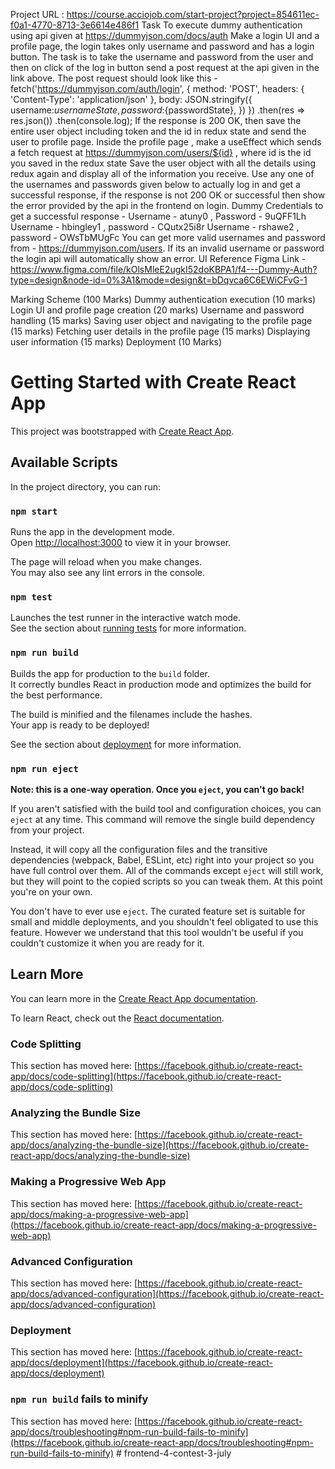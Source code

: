 
 Project URL : https://course.acciojob.com/start-project?project=854611ec-f0a1-4770-8713-3e6614e486f1
 Task
To execute dummy authentication using api given at https://dummyjson.com/docs/auth
Make a login UI and a profile page, the login takes only username and password and has a login button.
The task is to take the username and password from the user and then on click of the log in button send a post request at the api given in the link above.
The post request should look like this -
fetch('https://dummyjson.com/auth/login', {
method: 'POST',
headers: { 'Content-Type': 'application/json' },
body: JSON.stringify({
username:${usernameState},
password:${passwordState},
})
})
.then(res => res.json())
.then(console.log);
If the response is 200 OK, then save the entire user object including token and the id in redux state and send the user to profile page.
Inside the profile page , make a useEffect which sends a fetch request at https://dummyjson.com/users/${id} , where id is the id you saved in the redux state
Save the user object with all the details using redux again and display all of the information you receive.
Use any one of the usernames and passwords given below to actually log in and get a successful response, if the response is not 200 OK or successful then show the error provided by the api in the frontend on login.
Dummy Credentials to get a successful response - Username - atuny0 , Password - 9uQFF1Lh
Username - hbingley1 , password - CQutx25i8r
Username - rshawe2 , password - OWsTbMUgFc
You can get more valid usernames and password from - https://dummyjson.com/users.
If its an invalid username or password the login api will automatically show an error.
UI Reference
Figma Link - https://www.figma.com/file/kOlsMleE2ugkI52doKBPA1/f4---Dummy-Auth?type=design&node-id=0%3A1&mode=design&t=bDqvca6C6EWiCFvG-1

Marking Scheme (100 Marks)
Dummy authentication execution (10 marks)
Login UI and profile page creation (20 marks)
Username and password handling (15 marks)
Saving user object and navigating to the profile page (15 marks)
Fetching user details in the profile page (15 marks)
Displaying user information (15 marks)
Deployment (10 Marks)




# Getting Started with Create React App





This project was bootstrapped with [Create React App](https://github.com/facebook/create-react-app).

## Available Scripts

In the project directory, you can run:

### `npm start`

Runs the app in the development mode.\
Open [http://localhost:3000](http://localhost:3000) to view it in your browser.

The page will reload when you make changes.\
You may also see any lint errors in the console.

### `npm test`

Launches the test runner in the interactive watch mode.\
See the section about [running tests](https://facebook.github.io/create-react-app/docs/running-tests) for more information.

### `npm run build`

Builds the app for production to the `build` folder.\
It correctly bundles React in production mode and optimizes the build for the best performance.

The build is minified and the filenames include the hashes.\
Your app is ready to be deployed!

See the section about [deployment](https://facebook.github.io/create-react-app/docs/deployment) for more information.

### `npm run eject`

**Note: this is a one-way operation. Once you `eject`, you can't go back!**

If you aren't satisfied with the build tool and configuration choices, you can `eject` at any time. This command will remove the single build dependency from your project.

Instead, it will copy all the configuration files and the transitive dependencies (webpack, Babel, ESLint, etc) right into your project so you have full control over them. All of the commands except `eject` will still work, but they will point to the copied scripts so you can tweak them. At this point you're on your own.

You don't have to ever use `eject`. The curated feature set is suitable for small and middle deployments, and you shouldn't feel obligated to use this feature. However we understand that this tool wouldn't be useful if you couldn't customize it when you are ready for it.

## Learn More

You can learn more in the [Create React App documentation](https://facebook.github.io/create-react-app/docs/getting-started).

To learn React, check out the [React documentation](https://reactjs.org/).

### Code Splitting

This section has moved here: [https://facebook.github.io/create-react-app/docs/code-splitting](https://facebook.github.io/create-react-app/docs/code-splitting)

### Analyzing the Bundle Size

This section has moved here: [https://facebook.github.io/create-react-app/docs/analyzing-the-bundle-size](https://facebook.github.io/create-react-app/docs/analyzing-the-bundle-size)

### Making a Progressive Web App

This section has moved here: [https://facebook.github.io/create-react-app/docs/making-a-progressive-web-app](https://facebook.github.io/create-react-app/docs/making-a-progressive-web-app)

### Advanced Configuration

This section has moved here: [https://facebook.github.io/create-react-app/docs/advanced-configuration](https://facebook.github.io/create-react-app/docs/advanced-configuration)

### Deployment

This section has moved here: [https://facebook.github.io/create-react-app/docs/deployment](https://facebook.github.io/create-react-app/docs/deployment)

### `npm run build` fails to minify

This section has moved here: [https://facebook.github.io/create-react-app/docs/troubleshooting#npm-run-build-fails-to-minify](https://facebook.github.io/create-react-app/docs/troubleshooting#npm-run-build-fails-to-minify)
#   f r o n t e n d - 4 - c o n t e s t - 3 - j u l y 
 














































 
